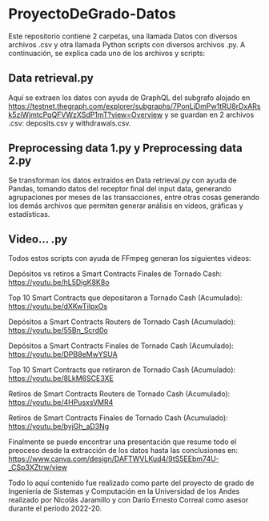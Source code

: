 # ProyectoDeGrado-Datos

Este repositorio contiene 2 carpetas, una llamada Datos con diversos archivos .csv y otra llamada Python scripts con diversos archivos .py. A continuación, se explica cada uno de los archivos y scripts:

## Data retrieval.py
Aquí se extraen los datos con ayuda de GraphQL del subgrafo alojado en https://testnet.thegraph.com/explorer/subgraphs/7PonLjDmPw1tRU8rDxARsk5ziWjmtcPqQFVWzXSdP1mT?view=Overview y se guardan en 2 archivos .csv: deposits.csv y withdrawals.csv.

## Preprocessing data 1.py y Preprocessing data 2.py
Se transforman los datos extraídos en Data retrieval.py con ayuda de Pandas, tomando datos del receptor final del input data, generando agrupaciones por meses de las transacciones, entre otras cosas generando los demás archivos que permiten generar análisis en videos, gráficas y estadísticas.

## Video… .py
Todos estos scripts con ayuda de FFmpeg generan los siguientes videos:

Depósitos vs retiros a Smart Contracts Finales de Tornado Cash: https://youtu.be/hL5DigK8K8o

Top 10 Smart Contracts que depositaron a Tornado Cash (Acumulado): https://youtu.be/dXKwTilpxOs

Depósitos a Smart Contracts Routers de Tornado Cash (Acumulado): https://youtu.be/55Bn_Scrd0o

Depósitos a Smart Contracts Finales de Tornado Cash (Acumulado): https://youtu.be/DPB8eMwYSUA

Top 10 Smart Contracts que retiraron de Tornado Cash (Acumulado): https://youtu.be/8LkM6SCE3XE

Retiros de Smart Contracts Routers de Tornado Cash (Acumulado): https://youtu.be/4HPusxsVMR4

Retiros de Smart Contracts Finales de Tornado Cash (Acumulado): https://youtu.be/byjGh_aD3Ng

Finalmente se puede encontrar una presentación que resume todo el preoceso desde la extracción de los datos hasta las conclusiones en: 
https://www.canva.com/design/DAFTWVLKud4/9tS5EEbm74U-_CSp3XZtrw/view

Todo lo aquí contenido fue realizado como parte del proyecto de grado de Ingeniería de Sistemas y Computación en la Universidad de los Andes realizado por Nicolás Jaramillo y con Darío Ernesto Correal como asesor durante el periodo 2022-20.


